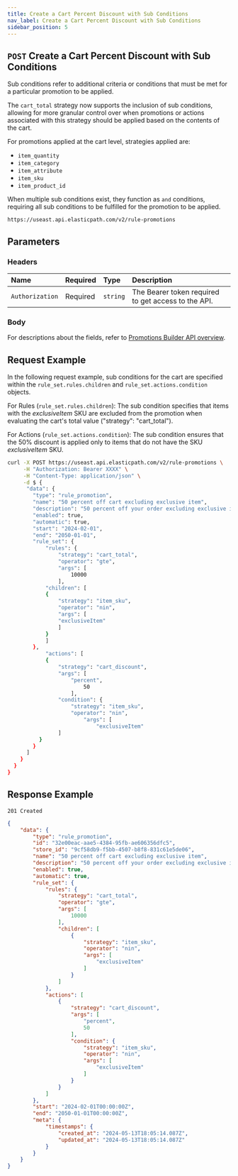 ```yaml
---
title: Create a Cart Percent Discount with Sub Conditions
nav_label: Create a Cart Percent Discount with Sub Conditions
sidebar_position: 5
---
```


## `POST` Create a Cart Percent Discount with Sub Conditions

Sub conditions refer to additional criteria or conditions that must be met for a particular promotion to be applied.

The `cart_total` strategy now supports the inclusion of sub conditions, allowing for more granular control over when promotions or actions associated with this strategy should be applied based on the contents of the cart. 

For promotions applied at the cart level, strategies applied are:

- `item_quantity`
- `item_category`
- `item_attribute`
- `item_sku`
- `item_product_id`

When multiple sub conditions exist, they function as `and` conditions, requiring all sub conditions to be fulfilled for the promotion to be applied.

```http
https://useast.api.elasticpath.com/v2/rule-promotions
```

## Parameters

### Headers

| Name            | Required | Type     | Description                          |
|:----------------|:---------|:---------|:-------------------------------------|
| `Authorization` | Required | `string` | The Bearer token required to get access to the API. |

### Body

For descriptions about the fields, refer to [Promotions Builder API overview](/docs/promotions-builder/promotions-builder-api/promotions-builder-api-overview).

## Request Example

In the following request example, sub conditions for the cart are specified within the `rule_set.rules.children` and `rule_set.actions.condition` objects.

For Rules (`rule_set.rules.children`): The sub condition specifies that items with the *exclusiveItem* SKU are excluded from the promotion when evaluating the cart's total value ("strategy": "cart_total").

For Actions (`rule_set.actions.condition`): The sub condition ensures that the 50% discount is applied only to items that do not have the SKU *exclusiveItem* SKU.

```bash
curl -X POST https://useast.api.elasticpath.com/v2/rule-promotions \
     -H "Authorization: Bearer XXXX" \
     -H "Content-Type: application/json" \
     -d $ {
      "data": {
        "type": "rule_promotion",
        "name": "50 percent off cart excluding exclusive item",
        "description": "50 percent off your order excluding exclusive item",
        "enabled": true,
        "automatic": true,
        "start": "2024-02-01",
        "end": "2050-01-01",
        "rule_set": {
            "rules": {
                "strategy": "cart_total",
                "operator": "gte",
                "args": [
                    10000
                ],
            "children": [
            {
                "strategy": "item_sku",
                "operator": "nin",
                "args": [
                "exclusiveItem"
                ]
            }
            ]
        },
            "actions": [
            {
                "strategy": "cart_discount",
                "args": [
                    "percent",
                        50
                    ],
                "condition": {
                    "strategy": "item_sku",
                    "operator": "nin",
                        "args": [
                            "exclusiveItem"
                ]
          }
        }
      ]
    }
  }
}
```

## Response Example

`201 Created`

```json
{
    "data": {
        "type": "rule_promotion",
        "id": "32e00eac-aae5-4384-95fb-ae606356dfc5",
        "store_id": "9cf58db9-f5bb-4507-b8f8-831c61e5de06",
        "name": "50 percent off cart excluding exclusive item",
        "description": "50 percent off your order excluding exclusive item",
        "enabled": true,
        "automatic": true,
        "rule_set": {
            "rules": {
                "strategy": "cart_total",
                "operator": "gte",
                "args": [
                    10000
                ],
                "children": [
                    {
                        "strategy": "item_sku",
                        "operator": "nin",
                        "args": [
                            "exclusiveItem"
                        ]
                    }
                ]
            },
            "actions": [
                {
                    "strategy": "cart_discount",
                    "args": [
                        "percent",
                        50
                    ],
                    "condition": {
                        "strategy": "item_sku",
                        "operator": "nin",
                        "args": [
                            "exclusiveItem"
                        ]
                    }
                }
            ]
        },
        "start": "2024-02-01T00:00:00Z",
        "end": "2050-01-01T00:00:00Z",
        "meta": {
            "timestamps": {
                "created_at": "2024-05-13T18:05:14.087Z",
                "updated_at": "2024-05-13T18:05:14.087Z"
            }
        }
    }
}
```